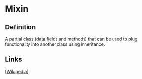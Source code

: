 # Mixin

## Definition
A partial class (data fields and methods) that can be used to plug functionality into another class using inheritance.

## Links


[[Wikipedia](http://en.wikipedia.org/wiki/Mixin)]


